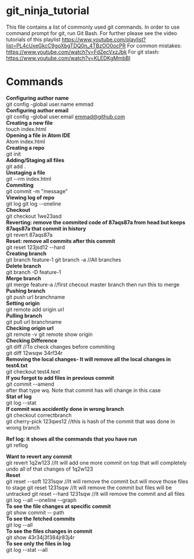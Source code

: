 # git_ninja_tutorial

This file contains a list of commonly used git commands. In order to use command prompt for git, run Git Bash.
For further please see the video tutorials of this playlist https://www.youtube.com/playlist?list=PL4cUxeGkcC9goXbgTDQ0n_4TBzOO0ocPR
For common mistakes: https://www.youtube.com/watch?v=FdZecVxzJbk
For git stash: https://www.youtube.com/watch?v=KLEDKgMmbBI
# Commands

<b>Configuring author name</b><br>
git config -global user.name emmad<br>
<b>Configuring author email</b><br>
git config -global user.email emmad@github.com<br>
<b>Creating a new file</b><br>
touch index.html
<br>
<b>Opening a file in Atom IDE</b><br>
Atom index.html	
<br>
<b>Creating a repo</b><br>
git init
<br>
<b>Adding/Staging all files</b><br>
git add .
<br>
<b>Unstaging a file</b><br>
git --rm index.html
<br>
<b>Commiting</b><br>
git commit -m "message"
<br>
<b>Viewing log of repo</b><br>
git log
git log --oneline
<br>
<b>Checkout</b><br>
git checkout 1we23asd
<br>
<b>Reverting: remove the commited code of 87aqs87a from head but keeps 87aqs87a	that commit in history</b><br>
git revert 87aqs87a
<br>
<b>Reset: remove all commits after this commit</b><br>
git reset 123jsd12 --hard
<br>
<b>Creating branch</b><br>
git branch feature-1
git branch -a //All branches
<br>
<b>Delete branch</b><br>
git branch -D feature-1
<br>
<b>Merge branch</b><br>
git merge feature-a     //first checout master branch then run this to merge
<br>
<b>Pushing branch</b><br>
git push url branchname
<br>
<b>Setting origin</b><br>
git remote add origin url
<br>
<b>Pulling branch</b><br>
git pull url branchname
<br>
<b>Checking origin url</b><br>
git remote -v
git remote show origin
<br>
<b>Checking Difference</b><br>
git diff   //To check changes before commiting<br>
git diff 12wsqw 34rf34r
<br>
<b>Removing the local changes- It will remove all the local changes in test4.txt</b><br>
git checkout test4.text
<br>
<b>If you forgot to add files in previous commit</b><br>
git commit --amend<br>
after that type wq. Note that commit has will change in this case
<br>
<b>Stat of log</b><br>
git log --stat
<br>
<b>If commit was accidently done in wrong branch</b><br>
git checkout correctbranch<br>
git cherry-pick 123qws12  //this is hash of the commit that was done in wrong branch
<br>

<b>Ref log: it shows all the commands that you have run</b><br>
git reflog
<br>

<b>Want to revert any commit</b><br>
git revert 1q2w123  //It will add one more commit on top that will completely undo all of that changes of 1q2w123
<br>
<b>Reset</b><br>
git reset --soft 1231sqw    //It will remove the commit but will move those files to stage
git reset 1231sqw           //It will remove the commit but files will be untracked
git reset --hard 1231sqw    //It will remove the commit and all files
<br>
git log --all --oneline --graph
<br>
<b>To see the file changes at specific commit</b>
<br>
git show commit -- path
<br>
<b>To see the fetched commits</b>
<br>git log --all<br>
<b>To see the files changes in commit</b>
<br>git show 43r34j3f384jr83j4r<br>
<b>To see only the files in log</b>
<br>git log --stat --all<br>
